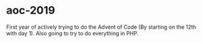 # aoc-2019

First year of actively trying to do the Advent of Code (By starting on the 12th with day 1).
Also going to try to do everything in PHP.
